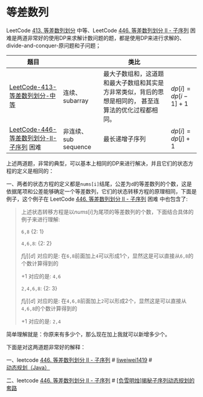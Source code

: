 # 等差数列

LeetCode [413. 等差数列划分](https://leetcode-cn.com/problems/arithmetic-slices/) 中等、LeetCode [446. 等差数列划分 II - 子序列](https://leetcode-cn.com/problems/arithmetic-slices-ii-subsequence/) 困难是两道非常好的使用DP来求解计数问题的题，都是使用DP来进行求解的、divide-and-conquer-原问题和子问题；

| 题目                                                         |                      | 类比                                                         |                       |
| ------------------------------------------------------------ | -------------------- | ------------------------------------------------------------ | --------------------- |
| [LeetCode-413-等差数列划分-中等](https://leetcode.cn/problems/arithmetic-slices/) | 连续、subarray       | 最大子数组和，这道题和最大子数组和其实是方非常类似，背后的思想是相同的， 甚至连算法的优化过程都相同。 | $dp[i] = dp[i-1] + 1$ |
| [LeetCode-446-等差数列划分-II-子序列](https://leetcode-cn.com/problems/arithmetic-slices-ii-subsequence/) 困难 | 非连续、sub sequence | 最长递增子序列                                               | $dp[i] = dp[j] + 1$   |

上述两道题，非常的典型，可以基本上相同的DP来进行解决，并且它们的状态方程的定义是相同的：

一、两者的状态方程的定义都是`nums[i]`结尾，公差为`d`的等差数列的个数，这是依据尾项和公差能够确定一个等差数列，它们的状态转移方程的原理相同，下面是例子，这个例子在 LeetCode [446. 等差数列划分 II - 子序列](https://leetcode-cn.com/problems/arithmetic-slices-ii-subsequence/) 困难 中也包含了:

> 上述状态转移方程是以$nums[i]$为尾项的等差数列的个数，下面结合具体的例子来进行理解:
>
> `6,8` {2: 1}
>
> `4,6,8`: {2: 2}
>
> $f[j][d]$ 对应的是: 在`6,8`前面加上`4`可以形成1个，显然这是可以直接从`6,8`的个数计算得到的
>
> $+1$ 对应的是: `4,6`
>
> `2,4,6,8`: {2: 3}
>
> $f[j][d]$ 对应的是: 在`4,6,8`前面加上`2`可以形成2个，显然这是可以直接从`4,6,8`的个数计算得到的
>
> $+1$ 对应的是: `2,4`

简单理解就是：你原来有多少个，那么现在加上我就可以新增多少个。



下面是对这两道题非常好的解释：

一、leetcode [446. 等差数列划分 II - 子序列](https://leetcode-cn.com/problems/arithmetic-slices-ii-subsequence/) # [liweiwei1419](https://leetcode-cn.com/u/liweiwei1419/) # [动态规划（Java）](https://leetcode-cn.com/problems/arithmetic-slices-ii-subsequence/solution/dong-tai-gui-hua-java-by-liweiwei1419-jc84/)

二、leetcode [446. 等差数列划分 II - 子序列](https://leetcode-cn.com/problems/arithmetic-slices-ii-subsequence/) # [[负雪明烛]揭秘子序列动态规划的套路](https://leetcode-cn.com/problems/arithmetic-slices-ii-subsequence/solution/fu-xue-ming-zhu-jie-mi-zi-xu-lie-dong-ta-gepk/) 

